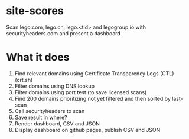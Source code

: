 # site-scores
Scan lego.com, lego.cn, lego.&lt;tld> and legogroup.io with securityheaders.com and present a dashboard

# What it does

1. Find relevant domains using Certificate Transparency Logs (CTL) (crt.sh)
2. Filter domains using DNS lookup
3. Filter domains using port test (to save licensed scans)
4. Find 200 domains prioritizing not yet filtered and then sorted by last-scan
5. Call securityheaders to scan
6. Save result in where?
7. Render dashboard, CSV and JSON
8. Display dashboard on github pages, publish CSV and JSON

